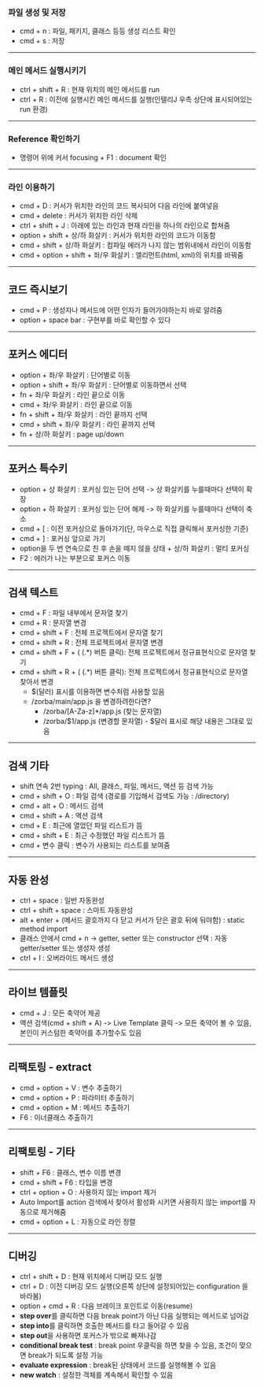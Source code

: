 ### 파일 생성 및 저장
- cmd + n : 파일, 패키지, 클래스 등등 생성 리스트 확인
- cmd + s : 저장
---
### 메인 메서드 실행시키기
- ctrl + shift + R : 현재 위치의 메인 메서드를 run
- ctrl + R : 이전에 실행시킨 메인 메서드를 실행(인텔리J 우측 상단에 표시되어있는 run 환경)
---
### Reference 확인하기
- 명령어 위에 커서 focusing + F1 : document 확인

---
### 라인 이용하기
- cmd + D : 커서가 위치한 라인의 코드 복사되어 다음 라인에 붙여넣음
- cmd + delete : 커서가 위치한 라인 삭제 
- ctrl + shift + J : 아래에 있는 라인과 현재 라인을 하나의 라인으로 합쳐줌
- option + shift + 상/하 화살키 : 커서가 위치한 라인의 코드가 이동함
- cmd + shift + 상/하 화살키 : 컴파일 에러가 나지 않는 범위내에서 라인이 이동함
- cmd + option + shift + 좌/우 화살키 : 엘리먼트(html, xml)의 위치를 바꿔줌

---
## 코드 즉시보기
- cmd + P : 생성자나 메서드에 어떤 인자가 들어가야하는지 바로 알려줌
- option + space bar : 구현부를 바로 확인할 수 있다

---
## 포커스 에디터
- option + 좌/우 화살키 : 단어별로 이동 
- option + shift + 좌/우 화살키 : 단어별로 이동하면서 선택
- fn + 좌/우 화살키 : 라인 끝으로 이동
- cmd + 좌/우 화살키 : 라인 끝으로 이동
- fn + shift + 좌/우 화살키 : 라인 끝까지 선택
- cmd + shift + 좌/우 화살키 : 라인 끝까지 선택
- fn + 상/하 화살키 : page up/down 

---
## 포커스 특수키
- option + 상 화살키 : 포커싱 있는 단어 선택 -> 상 화살키를 누를때마다 선택이 확장
- option + 하 화살키 : 포커싱 있는 단어 해제 -> 하 화살키를 누를때마다 선택이 축소
- cmd + [ : 이전 포커싱으로 돌아가기(단, 마우스로 직접 클릭해서 포커싱한 기준) 
- cmd + ] : 포커싱 앞으로 가기
- option을 두 번 연속으로 친 후 손을 떼지 않을 상태 + 상/하 화살키 : 멀티 포커싱
- F2 : 에러가 나는 부분으로 포커스 이동

---
## 검색 텍스트 
- cmd + F : 파일 내부에서 문자열 찾기
- cmd + R : 문자열 변경
- cmd + shift + F : 전체 프로젝트에서 문자열 찾기
- cmd + shift + R : 전체 프로젝트에서 문자열 변경
- cmd + shift + F + ( (.*) 버튼 클릭): 전체 프로젝트에서 정규표현식으로 문자열 찾기
- cmd + shift + R + ( (.*) 버튼 클릭): 전체 프로젝트에서 정규표현식으로 문자열 찾아서 변경
  - $(달러) 표시를 이용하면 변수처럼 사용할 있음 
  - /zorba/main/app.js 을 변경하려한다면?
    - \/zorba/[A-Za-z]*\/app.js (찾는 문자열)
    - \/zorba/$1\/app.js (변경할 문자열) - $달러 표시로 해당 내용은 그대로 있음
    
---
## 검색 기타
- shift 연속 2번 typing : All, 클래스, 파일, 메서드, 액션 등 검색 가능
- cmd + shift + O : 파일 검색 (경로를 기입해서 검색도 가능 : /directory)
- cmd + alt + O : 메서드 검색
- cmd + shift + A : 액션 검색
- cmd + E : 최근에 열었던 파일 리스트가 뜸
- cmd + shift + E : 최근 수정했던 파일 리스트가 뜸
- cmd + 변수 클릭 : 변수가 사용되는 리스트를 보여줌

---
## 자동 완성
- ctrl + space : 일반 자동완성
- ctrl + shift + space : 스마트 자동완성
- alt + enter + (메서드 괄호까지 다 닫고 커서가 닫은 괄호 뒤에 둬야함) : static method import
- 클래스 안에서 cmd + n -> getter, setter 또는 constructor 선택 : 자동 getter/setter 또는 생성자 생성
- ctrl + I : 오버라이드 메서드 생성

---
## 라이브 템플릿 
- cmd + J : 모든 축약어 제공
- 액션 검색(cmd + shift + A) -> Live Template 클릭 -> 모든 축약어 볼 수 있음, 본인이 커스텀한 축약어를 추가할수도 있음

---  
## 리팩토링 - extract
- cmd + option + V : 변수 추출하기
- cmd + option + P : 파라미터 추출하기
- cmd + option + M : 메서드 추출하기
- F6 : 이너클래스 추출하기

---
## 리팩토링 - 기타 
- shift + F6 : 클래스, 변수 이름 변경
- cmd + shift + F6 : 타입을 변경
- ctrl + option + O : 사용하지 않는 import 제거
- Auto Import를 action 검색에서 찾아서 활성화 시키면 사용하지 않는 import를 자동으로 제거해줌
- cmd + option + L : 자동으로 라인 정렬

---
## 디버깅
- ctrl + shift + D : 현재 위치에서 디버깅 모드 실행
- ctrl + D : 이전 디버깅 모드 실행(오른쪽 상단에 설정되어있는 configuration 을 바라봄)
- option + cmd + R : 다음 브레이크 포인트로 이동(resume)
- **step over**를 클릭하면 다음 break point가 아닌 다음 실행되는 메서드로 넘어감
- **step into**를 클릭하면 호출한 메서드를 타고 들어갈 수 있음
- **step out**을 사용하면 포커스가 밖으로 빠져나감
- **conditional break test** : break point 우클릭을 하면 찾을 수 있음, 조건이 맞으면 break가 되도록 설정 가능
- **evaluate expression** : break된 상태에서 코드를 실행해볼 수 있음
- **new watch** : 설정한 객체를 계속해서 확인할 수 있음

 
